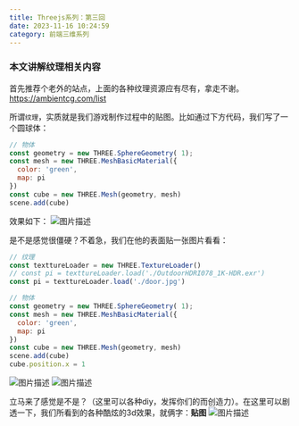 ```yaml
---
title: Threejs系列：第三回
date: 2023-11-16 10:24:59
category: 前端三维系列
---
```


### 本文讲解纹理相关内容

首先推荐个老外的站点，上面的各种纹理资源应有尽有，拿走不谢。
https://ambientcg.com/list

所谓`纹理`，实质就是我们游戏制作过程中的贴图。比如通过下方代码，我们写了一个圆球体：
```javascript
// 物体
const geometry = new THREE.SphereGeometry( 1); 
const mesh = new THREE.MeshBasicMaterial({
  color: 'green',
  map: pi
})
const cube = new THREE.Mesh(geometry, mesh)
scene.add(cube)
```

效果如下：
<img src="/img/threejs3_1.jpg" alt="图片描述">

是不是感觉很僵硬？不着急，我们在他的表面贴一张图片看看：
```javascript
// 纹理
const texttureLoader = new THREE.TextureLoader()
// const pi = texttureLoader.load('./OutdoorHDRI078_1K-HDR.exr')
const pi = texttureLoader.load('./door.jpg')

// 物体
const geometry = new THREE.SphereGeometry( 1); 
const mesh = new THREE.MeshBasicMaterial({
  color: 'green',
  map: pi
})
const cube = new THREE.Mesh(geometry, mesh)
scene.add(cube)
cube.position.x = 1
```

<img src="/img/threejs3_2.jpg" alt="图片描述">
<img src="/img/threejs3_3.jpg" alt="图片描述">

立马来了感觉是不是？（这里可以各种diy，发挥你们的而创造力）。在这里可以剧透一下，我们所看到的各种酷炫的3d效果，就俩字：**贴图**
<img src="/img/threejs3_4.jpg" alt="图片描述">


